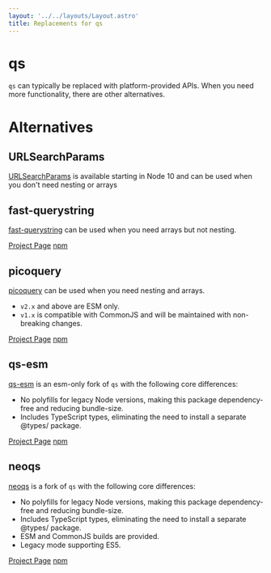 ```yaml
---
layout: '../../layouts/Layout.astro'
title: Replacements for qs
---
```


# qs

`qs` can typically be replaced with platform-provided APIs. When you need more functionality, there are other alternatives.

# Alternatives

## URLSearchParams

[URLSearchParams](https://developer.mozilla.org/en-US/docs/Web/API/URLSearchParams) is available starting in Node 10 and can be used when you don't need nesting or arrays

## fast-querystring

[fast-querystring](https://www.npmjs.com/package/fast-querystring) can be used when you need arrays but not nesting.

[Project Page](https://github.com/anonrig/fast-querystring)
[npm](https://www.npmjs.com/package/fast-querystring)

## picoquery

[picoquery](https://www.npmjs.com/package/picoquery) can be used when you need nesting and arrays.

- `v2.x` and above are ESM only.
- `v1.x` is compatible with CommonJS and will be maintained with non-breaking changes.

[Project Page](https://github.com/43081j/picoquery)
[npm](https://www.npmjs.com/package/picoquery)

## qs-esm

[qs-esm](https://www.npmjs.com/package/qs-esm) is an esm-only fork of `qs` with the following core differences:

- No polyfills for legacy Node versions, making this package dependency-free and reducing bundle-size.
- Includes TypeScript types, eliminating the need to install a separate @types/ package.

[Project Page](https://github.com/payloadcms/qs-esm)
[npm](https://www.npmjs.com/package/qs-esm)

## neoqs

[neoqs](https://www.npmjs.com/package/neoqs) is a fork of `qs` with the following core differences:

- No polyfills for legacy Node versions, making this package dependency-free and reducing bundle-size.
- Includes TypeScript types, eliminating the need to install a separate @types/ package.
- ESM and CommonJS builds are provided.
- Legacy mode supporting ES5.

[Project Page](https://github.com/puruvj/neoqs)
[npm](https://www.npmjs.com/package/neoqs)
